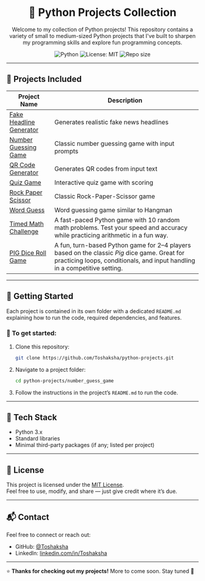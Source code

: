 <h1 align="center">🐍 Python Projects Collection</h1>

<p align="center">
Welcome to my collection of Python projects!  
This repository contains a variety of small to medium-sized Python projects that I've built to sharpen my programming skills and explore fun programming concepts.
</p>

<p align="center">
  <img src="https://img.shields.io/badge/Python-3.x-blue?logo=python" alt="Python" />
  <img src="https://img.shields.io/badge/License-MIT-green.svg" alt="License: MIT" />
  <img src="https://img.shields.io/github/repo-size/Toshaksha/python-projects" alt="Repo size" />
</p>

---

## 📁 Projects Included

| Project Name                                         | Description                                      |
|------------------------------------------------------|--------------------------------------------------|
| [Fake Headline Generator](./fake_headline_generator) | Generates realistic fake news headlines          |
| [Number Guessing Game](./number_guess_game)          | Classic number guessing game with input prompts |
| [QR Code Generator](./qr_code_generator)             | Generates QR codes from input text               |
| [Quiz Game](./quiz_game)                             | Interactive quiz game with scoring               |
| [Rock Paper Scissor](./rock_paper_scissor_game)      | Classic Rock-Paper-Scissor game                  |
| [Word Guess](./word_guess)                           | Word guessing game similar to Hangman            |
| [Timed Math Challenge](./timed_math_challenge) | A fast-paced Python game with 10 random math problems. Test your speed and accuracy while practicing arithmetic in a fun way. |
| [PIG Dice Roll Game](./pig_dice_game) | A fun, turn-based Python game for 2–4 players based on the classic *Pig* dice game. Great for practicing loops, conditionals, and input handling in a competitive setting. |


---

## 🚀 Getting Started

Each project is contained in its own folder with a dedicated `README.md` explaining how to run the code, required dependencies, and features.

### 🔧 To get started:

1. Clone this repository:
    ```bash
    git clone https://github.com/Toshaksha/python-projects.git
    ```

2. Navigate to a project folder:
    ```bash
    cd python-projects/number_guess_game
    ```

3. Follow the instructions in the project’s `README.md` to run the code.

---

## 🧰 Tech Stack

- Python 3.x
- Standard libraries
- Minimal third-party packages (if any; listed per project)

---


## 📜 License

This project is licensed under the [MIT License](LICENSE).  
Feel free to use, modify, and share — just give credit where it’s due.

---

## 📬 Contact

Feel free to connect or reach out:

- GitHub: [@Toshaksha](https://github.com/Toshaksha)
- LinkedIn: [linkedin.com/in/Toshaksha](https://linkedin.com/in/Toshaksha)

---

⭐ **Thanks for checking out my projects!** More to come soon. Stay tuned 🚀

